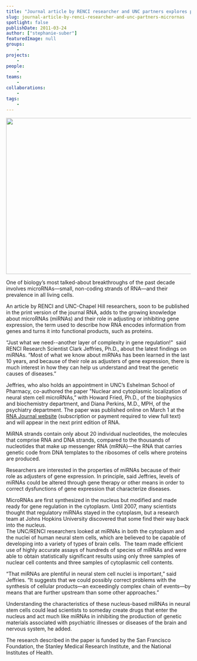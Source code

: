 ```yaml
---
title: "Journal article by RENCI researcher and UNC partners explores properties of microRNAs"
slug: journal-article-by-renci-researcher-and-unc-partners-micrornas
spotlight: false
publishDate: 2011-03-24
author: ["stephanie-suber"]
featuredImage: null
groups:
    - 
projects:
    - 
people:
    - 
teams: 
    - 
collaborations:
    - 
tags:
    -
---
```


<p><img class="alignnone size-full wp-image-7210" title="microRNAs" src="https://www.renci.org/wp-content/uploads/2011/03/microRNAs.jpg" alt="" width="640" height="426" /></p>

<p>One of biology’s most talked-about breakthroughs of the past decade involves microRNAs—small, non-coding strands of RNA—and their prevalence in all living cells. <!--more--></p>

<p>An article by RENCI and UNC-Chapel Hill researchers, soon to be published in the print version of the journal RNA, adds to the growing knowledge about microRNAs (miRNAs) and their role in adjusting or inhibiting gene expression, the term used to describe how RNA encodes information from genes and turns it into functional products, such as proteins.</p>

<p>“Just what we need--another layer of complexity in gene regulation!"  said RENCI Research Scientist Clark Jeffries, Ph.D., about the latest findings on miRNAs. “Most of what we know about miRNAs has been learned in the last 10 years, and because of their role as adjusters of gene expression, there is much interest in how they can help us understand and treat the genetic causes of diseases.”</p>

<p>Jeffries, who also holds an appointment in UNC’s Eshelman School of Pharmacy, co-authored the paper "Nuclear and cytoplasmic localization of neural stem cell microRNAs,” with Howard Fried, Ph.D., of the biophysics and biochemistry department, and Diana Perkins, M.D., MPH, of the psychiatry department. The paper was published online on March 1 at the <a href="http://rnajournal.cshlp.org/content/17/4/675" target="_blank">RNA Journal website</a> (subscription or payment required to view full text) and will appear in the next print edition of RNA.</p>

<p>MiRNA strands contain only about 20 individual nucleotides, the molecules that comprise RNA and DNA strands, compared to the thousands of nucleotides that make up messenger RNA (mRNA)—the RNA that carries genetic code from DNA templates to the ribosomes of cells where proteins are produced.</p>

<p>Researchers are interested in the properties of miRNAs because of their role as adjusters of gene expression. In principle, said Jeffries, levels of miRNAs could be altered through gene therapy or other means in order to correct dysfunctions of gene expression that characterize diseases.</p>

<p>MicroRNAs are first synthesized in the nucleus but modified and made ready for gene regulation in the cytoplasm. Until 2007, many scientists thought that regulatory miRNAs stayed in the cytoplasm, but a research team at Johns Hopkins University discovered that some find their way back into the nucleus.<br />
 The UNC/RENCI researchers looked at miRNAs in both the cytoplasm and the nuclei of human neural stem cells, which are believed to be capable of developing into a variety of types of brain cells.  The team made efficient use of highly accurate assays of hundreds of species of miRNAs and were able to obtain statistically significant results using only three samples of nuclear cell contents and three samples of cytoplasmic cell contents.</p>

<p>“That miRNAs are plentiful in neural stem cell nuclei is important,” said Jeffries. “It suggests that we could possibly correct problems with the synthesis of cellular products—an exceedingly complex chain of events—by means that are further upstream than some other approaches.”</p>

<p>Understanding the characteristics of these nucleus-based miRNAs in neural stem cells could lead scientists to someday create drugs that enter the nucleus and act much like miRNAs in inhibiting the production of genetic materials associated with psychiatric illnesses or diseases of the brain and nervous system, he added.</p>

<p>The research described in the paper is funded by the San Francisco Foundation, the Stanley Medical Research Institute, and the National Institutes of Health.</p>

<!-- old news

["Clark Jeffries","microRNAs","RNA Journal"]

-->
